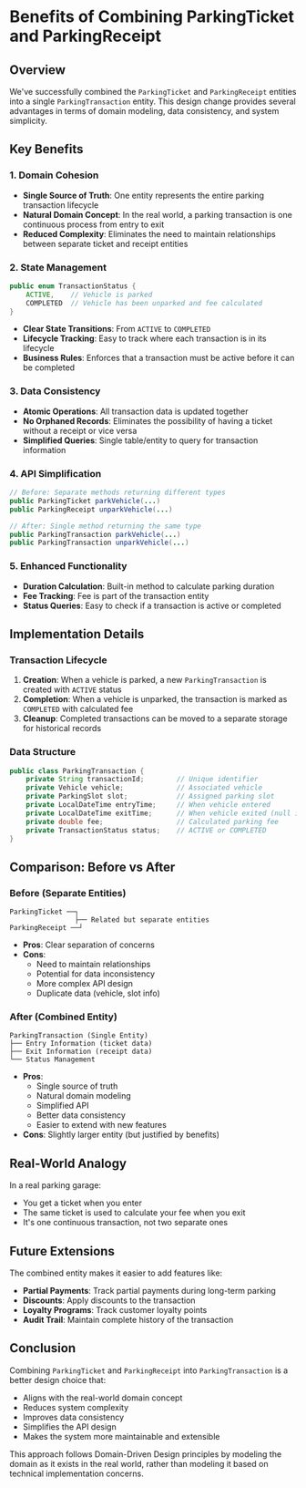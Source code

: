 # Benefits of Combining ParkingTicket and ParkingReceipt

## Overview
We've successfully combined the `ParkingTicket` and `ParkingReceipt` entities into a single `ParkingTransaction` entity. This design change provides several advantages in terms of domain modeling, data consistency, and system simplicity.

## Key Benefits

### 1. **Domain Cohesion**
- **Single Source of Truth**: One entity represents the entire parking transaction lifecycle
- **Natural Domain Concept**: In the real world, a parking transaction is one continuous process from entry to exit
- **Reduced Complexity**: Eliminates the need to maintain relationships between separate ticket and receipt entities

### 2. **State Management**
```java
public enum TransactionStatus {
    ACTIVE,    // Vehicle is parked
    COMPLETED  // Vehicle has been unparked and fee calculated
}
```
- **Clear State Transitions**: From `ACTIVE` to `COMPLETED`
- **Lifecycle Tracking**: Easy to track where each transaction is in its lifecycle
- **Business Rules**: Enforces that a transaction must be active before it can be completed

### 3. **Data Consistency**
- **Atomic Operations**: All transaction data is updated together
- **No Orphaned Records**: Eliminates the possibility of having a ticket without a receipt or vice versa
- **Simplified Queries**: Single table/entity to query for transaction information

### 4. **API Simplification**
```java
// Before: Separate methods returning different types
public ParkingTicket parkVehicle(...)
public ParkingReceipt unparkVehicle(...)

// After: Single method returning the same type
public ParkingTransaction parkVehicle(...)
public ParkingTransaction unparkVehicle(...)
```

### 5. **Enhanced Functionality**
- **Duration Calculation**: Built-in method to calculate parking duration
- **Fee Tracking**: Fee is part of the transaction entity
- **Status Queries**: Easy to check if a transaction is active or completed

## Implementation Details

### Transaction Lifecycle
1. **Creation**: When a vehicle is parked, a new `ParkingTransaction` is created with `ACTIVE` status
2. **Completion**: When a vehicle is unparked, the transaction is marked as `COMPLETED` with calculated fee
3. **Cleanup**: Completed transactions can be moved to a separate storage for historical records

### Data Structure
```java
public class ParkingTransaction {
    private String transactionId;        // Unique identifier
    private Vehicle vehicle;             // Associated vehicle
    private ParkingSlot slot;            // Assigned parking slot
    private LocalDateTime entryTime;     // When vehicle entered
    private LocalDateTime exitTime;      // When vehicle exited (null if active)
    private double fee;                  // Calculated parking fee
    private TransactionStatus status;    // ACTIVE or COMPLETED
}
```

## Comparison: Before vs After

### Before (Separate Entities)
```
ParkingTicket ──┐
                ├── Related but separate entities
ParkingReceipt ──┘
```
- **Pros**: Clear separation of concerns
- **Cons**: 
  - Need to maintain relationships
  - Potential for data inconsistency
  - More complex API design
  - Duplicate data (vehicle, slot info)

### After (Combined Entity)
```
ParkingTransaction (Single Entity)
├── Entry Information (ticket data)
├── Exit Information (receipt data)
└── Status Management
```
- **Pros**:
  - Single source of truth
  - Natural domain modeling
  - Simplified API
  - Better data consistency
  - Easier to extend with new features
- **Cons**: Slightly larger entity (but justified by benefits)

## Real-World Analogy
In a real parking garage:
- You get a ticket when you enter
- The same ticket is used to calculate your fee when you exit
- It's one continuous transaction, not two separate ones

## Future Extensions
The combined entity makes it easier to add features like:
- **Partial Payments**: Track partial payments during long-term parking
- **Discounts**: Apply discounts to the transaction
- **Loyalty Programs**: Track customer loyalty points
- **Audit Trail**: Maintain complete history of the transaction

## Conclusion
Combining `ParkingTicket` and `ParkingReceipt` into `ParkingTransaction` is a better design choice that:
- Aligns with the real-world domain concept
- Reduces system complexity
- Improves data consistency
- Simplifies the API design
- Makes the system more maintainable and extensible

This approach follows Domain-Driven Design principles by modeling the domain as it exists in the real world, rather than modeling it based on technical implementation concerns. 